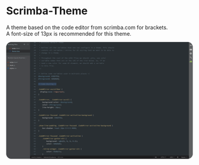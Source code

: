 # Scrimba-Theme
A theme based on the code editor from scrimba.com for brackets.<br>
A font-size of 13px is recommended for this theme.


![](images/screenshot.png)
